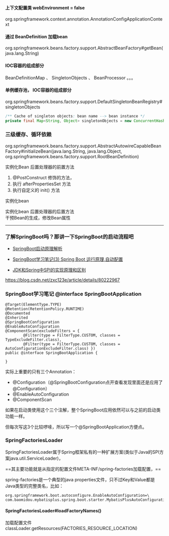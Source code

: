 #### 上下文配置类  webEnvironment =  false
org.springframework.context.annotation.AnnotationConfigApplicationContext

#### 通过 BeanDefinition 加载bean
org.springframework.beans.factory.support.AbstractBeanFactory#getBean(java.lang.String)

#### IOC容器的组成部分
BeanDefinitionMap 、 SingletonObjects 、 BeanProcessor 。。。

#### 单例缓存池， IOC容器的组成部分
org.springframework.beans.factory.support.DefaultSingletonBeanRegistry#singletonObjects
```java
/** Cache of singleton objects: bean name --> bean instance */
private final Map<String, Object> singletonObjects = new ConcurrentHashMap<String, Object>(256);
```

### 三级缓存、循环依赖


org.springframework.beans.factory.support.AbstractAutowireCapableBeanFactory#initializeBean(java.lang.String, java.lang.Object, org.springframework.beans.factory.support.RootBeanDefinition)

实例化Bean 后置处理器的前置方法
1. @PostConstruct 修饰的方法，
2. 执行 afterPropertiesSet 方法
3. 执行自定义的 init() 方法

实例化bean

实例化bean  后置处理器的后置方法        
干预Bean的生成，修改Bean属性


---

### 了解SpringBoot吗？那讲一下SpringBoot的启动流程吧
- [SpringBoot启动原理解析](http://mp.weixin.qq.com/s?__biz=MzAxNjk4ODE4OQ==&mid=2247485911&idx=1&sn=c24b460e17eb7133b37b2f921aead2f7&chksm=9bed28a5ac9aa1b3fa3a3323884545a9158b33de69b0813a72ec77786a79923f8388b787de6a&mpshare=1&scene=1&srcid=#rd)


- [SpringBoot学习笔记(3) Spring Boot 运行原理,自动配置](https://blog.csdn.net/a67474506/article/details/52013634)


- [JDK和Spring中SPI的实现原理和区别](https://my.oschina.net/kipeng/blog/1789849)

https://blog.csdn.net/zxc123e/article/details/80222967

### SpringBoot学习笔记 @interface SpringBootApplication

```
@Target(ElementType.TYPE)
@Retention(RetentionPolicy.RUNTIME)
@Documented
@Inherited
@SpringBootConfiguration
@EnableAutoConfiguration
@ComponentScan(excludeFilters = {
		@Filter(type = FilterType.CUSTOM, classes = TypeExcludeFilter.class),
		@Filter(type = FilterType.CUSTOM, classes = AutoConfigurationExcludeFilter.class) })
public @interface SpringBootApplication {
    
}

```

实际上重要的只有三个Annotation：

- @Configuration（@SpringBootConfiguration点开查看发现里面还是应用了@Configuration）
- @EnableAutoConfiguration
- @ComponentScan

如果在启动类使用这个三个注解，整个SpringBoot应用依然可以与之前的启动类功能一样。    

但每次写这3个比较啰嗦，所以写一个@SpringBootApplication方便点。

### SpringFactoriesLoader
SpringFactoriesLoader属于Spring框架私有的一种扩展方案(类似于Java的SPI方案java.util.ServiceLoader)，   

==其主要功能就是从指定的配置文件META-INF/spring-factories加载配置，==

spring-factories是一个典型的java properties文件，只不过Key和Value都是Java类型的完整类名，比如：
```
org.springframework.boot.autoconfigure.EnableAutoConfiguration=\
com.baomidou.mybatisplus.spring.boot.starter.MybatisPlusAutoConfiguration
```

#### SpringFactoriesLoader#loadFactoryNames()
加载配置文件        
classLoader.getResources(FACTORIES_RESOURCE_LOCATION)